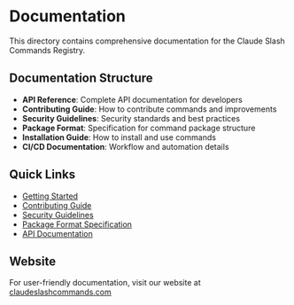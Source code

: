 # Documentation

This directory contains comprehensive documentation for the Claude Slash Commands Registry.

## Documentation Structure

- **API Reference**: Complete API documentation for developers
- **Contributing Guide**: How to contribute commands and improvements
- **Security Guidelines**: Security standards and best practices
- **Package Format**: Specification for command package structure
- **Installation Guide**: How to install and use commands
- **CI/CD Documentation**: Workflow and automation details

## Quick Links

- [Getting Started](getting-started.md)
- [Contributing Guide](CONTRIBUTING.md)
- [Security Guidelines](security.md)
- [Package Format Specification](package-format.md)
- [API Documentation](api.md)

## Website

For user-friendly documentation, visit our website at [claudeslashcommands.com](https://claudeslashcommands.com)